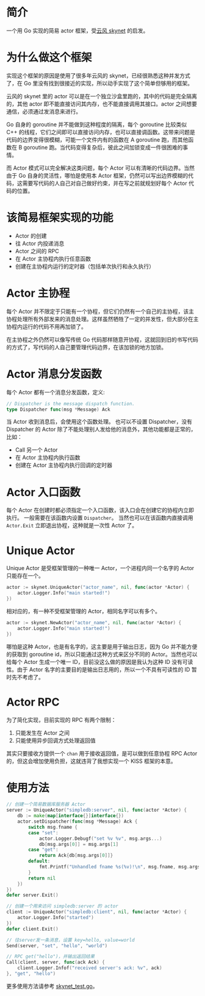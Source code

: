 # 简介
一个用 Go 实现的简易 actor 框架，受[云风 skynet](https://github.com/cloudwu/skynet) 的启发。

# 为什么做这个框架
实现这个框架的原因是使用了很多年云风的 skynet，已经很熟悉这种并发方式了，在 Go 里没有找到很接近的实现，所以动手实现了这个简单但够用的框架。

云风的 skynet 里的 actor 可以是在一个独立沙盒里跑的，其中的代码是完全隔离的，其他 actor 即不能直接访问其内存，也不能直接调用其接口。actor 之间想要通信，必须通过发消息来进行。

Go 自身的 goroutine 并不能做到这种程度的隔离，每个 goroutine 比较类似 C++ 的线程，它们之间即可以直接访问内存，也可以直接调函数。这带来问题是代码的边界变得很模糊，可能一个文件内有的函数在 A goroutine 跑，而其他函数在 B goroutine 跑。当代码变得复杂后，彼此之间加锁变成一件很困难的事情。

而 Actor 模式可以完全解决这类问题，每个 Actor 可以有清晰的代码边界。当然由于 Go 自身的灵活性，哪怕是使用本 Actor 框架，仍然可以写出边界模糊的代码，这需要写代码的人自己对自己做好约束，并在写之前就规划好每个 Actor 代码的位置。

# 该简易框架实现的功能
* Actor 的创建
* 往 Actor 内投递消息
* Actor 之间的 RPC
* 在 Actor 主协程内执行任意函数
* 创建在主协程内运行的定时器（包括单次执行和永久执行）

# Actor 主协程
每个 Actor 并不限定于只能有一个协程，但它们仍然有一个自己的主协程，该主协程处理所有外部发来的消息处理。这样虽然牺牲了一定的并发性，但大部分在主协程内运行的代码不用再加锁了。

在主协程之外仍然可以像写传统 Go 代码那样随意开协程，这就回到旧的书写代码的方式了，写代码的人自己要管理代码边界，在该加锁的地方加锁。

# Actor 消息分发函数
每个 Actor 都有一个消息分发函数，定义:
```go
// Dispatcher is the message dispatch function.
type Dispatcher func(msg *Message) Ack
```
当 Actor 收到消息后，会使用这个函数处理。
也可以不设置 Dispatcher，没有 Dispatcher 的 Actor 除了不能处理别人发给他的消息外，其他功能都是正常的，比如：
* Call 另一个 Actor
* 在 Actor 主协程内执行函数
* 创建在 Actor 主协程内执行回调的定时器

# Actor 入口函数
每个 Actor 在创建时都必须指定一个入口函数，该入口会在创建它的协程内立即执行。
一般需要在该函数内设置 `Dispatcher`。
当然也可以在该函数内直接调用 `Actor.Exit` 立即退出协程，这种就是一次性 Actor 了。

# Unique Actor
Unique Actor 是受框架管理的一种唯一 Actor，一个进程内同一个名字的 Actor 只能存在一个。
```go
actor := skynet.UniqueActor("actor_name", nil, func(actor *Actor) {
    actor.Logger.Info("main started!")
})
```

相对应的，有一种不受框架管理的 Actor，相同名字可以有多个。
```go
actor := skynet.NewActor("actor_name", nil, func(actor *Actor) {
    actor.Logger.Info("main started!")
})
```
哪怕是这种 Actor，也是有名字的，这主要是用于输出日志，因为 Go 并不能方便的获取到 goroutine id，所以只能通过这种方式来区分不同的 Actor。当然也可以给每个 Actor 生成一个唯一 ID，目前没这么做的原因是我认为这种 ID 没有可读性。由于 Actor 名字的主要目的是输出日志用的，所以一个不具有可读性的 ID 暂时先不考虑了。

# Actor RPC
为了简化实现，目前实现的 RPC 有两个限制：
1. 只能发生在 Actor 之间
2. 只能使用异步回调方式处理返回值

其实只要接收方提供一个 `chan` 用于接收返回值，是可以做到任意协程 RPC Actor 的，但这会增加使用负担，这就违背了我想实现一个 KISS 框架的本意。

# 使用方法
```go
// 创建一个简易数据库服务器 Actor
server := UniqueActor("simpledb:server", nil, func(actor *Actor) {
    db := make(map[interface{}]interface{})
    actor.setDispatcher(func(msg *Message) Ack {
        switch msg.fname {
        case "set":
            actor.Logger.Debugf("set %v %v", msg.args...)
            db[msg.args[0]] = msg.args[1]
        case "get":
            return Ack{db[msg.args[0]]}
        default:
            fmt.Printf("Unhandled fname %s(%v)!\n", msg.fname, msg.args)
        }
        return nil
    })
})
defer server.Exit()

// 创建一个用来访问 simpledb:server 的 actor
client := UniqueActor("simpledb:client", nil, func(actor *Actor) {
    actor.Logger.Info("started")
})
defer client.Exit()

// 往server发一条消息，设置 key=hello, value=world
Send(server, "set", "hello", "world")

// RPC get("hello")，并输出返回结果
Call(client, server, func(ack Ack) {
    client.Logger.Infof("received server's ack: %v", ack)
}, "get", "hello")
```

更多使用方法请参考 [skynet_test.go](skynet_test.go)。
